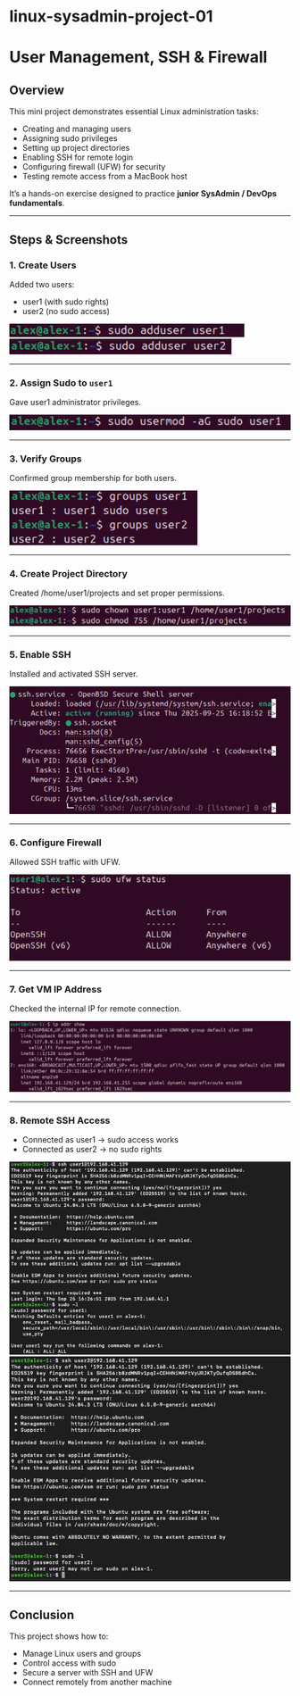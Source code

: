 
# linux-sysadmin-project-01
# User Management, SSH & Firewall 
##  Overview  
This mini project demonstrates essential Linux administration tasks:  
- Creating and managing users  
- Assigning sudo privileges  
- Setting up project directories  
- Enabling SSH for remote login  
- Configuring firewall (UFW) for security  
- Testing remote access from a MacBook host  

It’s a hands-on exercise designed to practice **junior SysAdmin / DevOps fundamentals**.  

---

## Steps & Screenshots  

### 1. Create Users  
Added two users:  
- user1 (with sudo rights)  
- user2 (no sudo access)  

![Add User1](screenshots/01-adduser1.png)  
![Add User2](screenshots/03-adduser2.png)  

---

### 2. Assign Sudo to `user1`  
Gave user1 administrator privileges.  

![Usermod Sudo](screenshots/02-usermod-sudo.png)  

---

### 3. Verify Groups  
Confirmed group membership for both users.  

![Groups](screenshots/04-groups.png)  

---

### 4. Create Project Directory  
Created /home/user1/projects and set proper permissions.  

![Projects Directory](screenshots/05-projects-dir.png)  

---

### 5. Enable SSH  
Installed and activated SSH server.  

![SSH Service](screenshots/06-ssh-service.png)  

---

### 6. Configure Firewall  
Allowed SSH traffic with UFW.  

![UFW](screenshots/07-ufw.png)  

---

### 7. Get VM IP Address  
Checked the internal IP for remote connection.  

![IP Address](screenshots/08-ip-addr.png)  

---

### 8. Remote SSH Access  
- Connected as user1 → sudo access works  
- Connected as user2 → no sudo rights  


![Sudo User1](screenshots/11-sudo-user1.png)  
![Sudo User2](screenshots/12-sudo-user2.png)  

---

##  Conclusion  
This project shows how to:  
- Manage Linux users and groups  
- Control access with sudo  
- Secure a server with SSH and UFW  
- Connect remotely from another machine  



